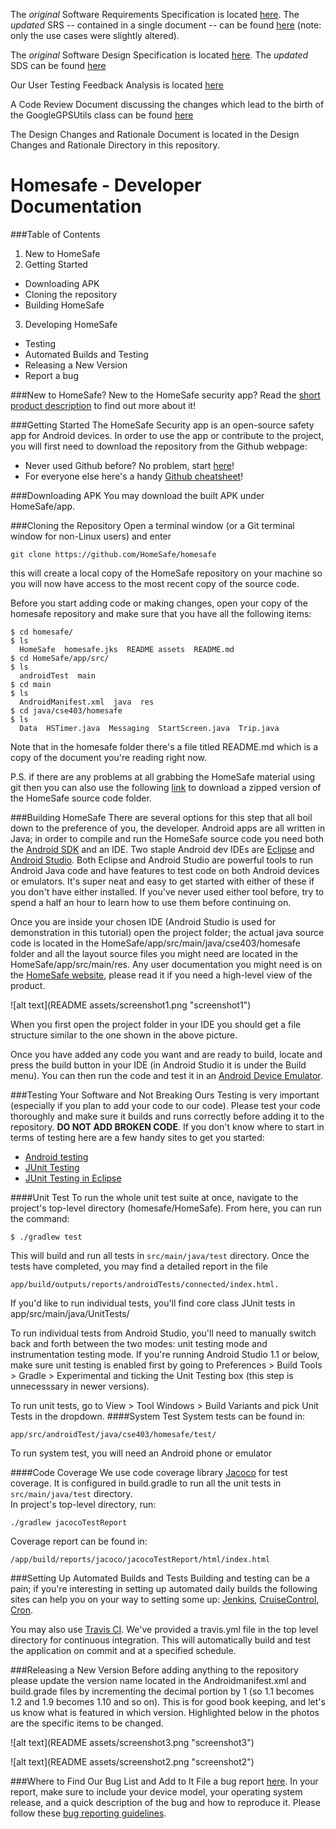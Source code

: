 The <i>original</i> Software Requirements Specification is located [here](https://drive.google.com/file/d/0B7Qa-eLpQZL2b093UHI0aVk1ZHM/view?usp=sharing).
The <i>updated</i> SRS -- contained in a single document -- can be found [here](https://drive.google.com/open?id=1oygRUxuyMpw9emZNEf7O103dDs92CsdnTmK7E975e1Q&authuser=0) (note: only the use cases were slightly altered).

The <i>original</i> Software Design Specification is located [here](https://drive.google.com/open?id=0B7Qa-eLpQZL2VXRUTlNBaGk1a00&authuser=0).
The <i>updated</i> SDS can be found [here](https://drive.google.com/file/d/0B4eVFDvqMnKhS191UXlJYWFfems/view?usp=sharing)

Our User Testing Feedback Analysis is located [here](https://drive.google.com/open?id=0B4eVFDvqMnKhV2ktRXdvU1BtaUU&authuser=0)

A Code Review Document discussing the changes which lead to the birth of the GoogleGPSUtils class can be found [here](https://drive.google.com/open?id=0B4eVFDvqMnKhdDEwTVN0M29icU0&authuser=0)

The Design Changes and Rationale Document is located in the Design Changes and Rationale Directory in this repository.

Homesafe - Developer Documentation
========
###Table of Contents
1. New to HomeSafe
2. Getting Started
 * Downloading APK
 * Cloning the repository
 * Building HomeSafe
3. Developing HomeSafe
 * Testing
 * Automated Builds and Testing
 * Releasing a New Version
 * Report a bug

###New to HomeSafe?
New to the HomeSafe security app? Read the [short product description](https://docs.google.com/document/d/1mRl2jZ4gIVV2BKpTckHCqAkJ_6wEhcdgAwXyakDqQ3E/edit "HomeSafe product description") to find out more about it!

###Getting Started
The HomeSafe Security app is an open-source safety app for Android devices. In order to use the app or contribute to the project, you will first need to download the repository from the Github webpage:
* Never used Github before? No problem, start [here](https://github.com/ "Github")!
* For everyone else here's a handy [Github cheatsheet](https://training.github.com/kit/downloads/github-git-cheat-sheet.pdf "Github cheatsheet")!

###Downloading APK
You may download the built APK under HomeSafe/app.

###Cloning the Repository
Open a terminal window (or a Git terminal window for non-Linux users) and enter
```
git clone https://github.com/HomeSafe/homesafe
```
this will create a local copy of the HomeSafe repository on your machine so you will now have access to the most recent copy of the source code.

Before you start adding code or making changes, open your copy of the homesafe repository and make sure that you have all the following items:
```
$ cd homesafe/
$ ls
  HomeSafe  homesafe.jks  README assets  README.md
$ cd HomeSafe/app/src/
$ ls
  androidTest  main
$ cd main
$ ls
  AndroidManifest.xml  java  res
$ cd java/cse403/homesafe
$ ls
  Data  HSTimer.java  Messaging  StartScreen.java  Trip.java
```
Note that in the homesafe folder there's a file titled README.md which is a copy of the document you're reading right now.

P.S. if there are any problems at all grabbing the HomeSafe material using git then you can also use the following [link](https://github.com/HomeSafe/homesafe/archive/master.zip "Download HomeSafe files") to download a zipped version of the HomeSafe source code folder.

###Building HomeSafe
There are several options for this step that all boil down to the preference of you, the developer. Android apps are all written in Java; in order to compile and run the HomeSafe source code you need both the [Android SDK](https://developer.android.com/sdk/index.html "Android SDK") and an IDE. Two staple Android dev IDEs are [Eclipse](https://eclipse.org/ "Eclipse") and [Android Studio](https://developer.android.com/tools/studio/index.html "Android Studio"). Both Eclipse and Android Studio are powerful tools to run Android Java code and have features to test code on both Android devices or emulators. It's super neat and easy to get started with either of these if you don't have either installed. If you've never used either tool before, try to spend a half an hour to learn how to use them before continuing on.

Once you are inside your chosen IDE (Android Studio is used for demonstration in this tutorial) open the project folder; the actual java source code is located in the HomeSafe/app/src/main/java/cse403/homesafe folder and all the layout source files you might need are located in the HomeSafe/app/src/main/res. Any user documentation you might need is on the [HomeSafe website](http://homesafe.github.io/ "HomeSafe website"), please read it if you need a high-level view of the product.

![alt text](README assets/screenshot1.png "screenshot1")

When you first open the project folder in your IDE you should get a file structure similar to the one shown in the above picture.

Once you have added any code you want and are ready to build, locate and press the build button in your IDE (in Android Studio it is under the Build menu). You can then run the code and test it in an [Android Device Emulator](http://developer.android.com/tools/devices/emulator.html).

###Testing Your Software and Not Breaking Ours
Testing is very important (especially if you plan to add your code to our code). Please test your code thoroughly and make sure it builds and runs correctly before adding it to the repository. **DO NOT ADD BROKEN CODE**. If you don't know where to start in terms of testing here are a few handy sites to get you started:
* [Android testing](http://tools.android.com/tech-docs/unit-testing-support)
* [JUnit Testing](http://www.javacodegeeks.com/2014/11/junit-tutorial-unit-testing.html)
* [JUnit Testing in Eclipse](http://help.eclipse.org/luna/index.jsp?topic=%2Forg.eclipse.jdt.doc.user%2FgettingStarted%2Fqs-junit.htm)

####Unit Test
To run the whole unit test suite at once, navigate to the project's top-level directory (homesafe/HomeSafe). From here, you can run the command:
```
$ ./gradlew test
```
This will build and run all tests in ```src/main/java/test``` directory. Once the tests have completed, you may find a detailed report in the file
```
app/build/outputs/reports/androidTests/connected/index.html.
```
If you'd like to run individual tests, you'll find core class JUnit tests in app/src/main/java/UnitTests/ 

To run individual tests from Android Studio, you'll need to manually switch back and forth between the two modes: unit testing mode and instrumentation testing mode. If you're running Android Studio 1.1 or below, make sure unit testing is enabled first by going to Preferences > Build Tools > Gradle > Experimental and ticking the Unit Testing box (this step is unnecesssary in newer versions).

To run unit tests, go to View > Tool Windows > Build Variants and pick Unit Tests in the dropdown. 
####System Test
System tests can be found in:
```
app/src/androidTest/java/cse403/homesafe/test/   
```   
To run system test, you will need an Android phone or emulator

####Code Coverage
We use code coverage library [Jacoco](http://www.eclemma.org/jacoco/) for test coverage. It is configured in build.gradle to run all the unit tests in ```src/main/java/test``` directory.   
In project's top-level directory, run:   
```
./gradlew jacocoTestReport
```   
Coverage report can be found in:
```
/app/build/reports/jacoco/jacocoTestReport/html/index.html
```


###Setting Up Automated Builds and Tests
Building and testing can be a pain; if you're interesting in setting up automated daily builds the following sites can help you on your way to setting some up: [Jenkins](http://jenkins-ci.org/ "Jenkins"), [CruiseControl](http://cruisecontrol.sourceforge.net/ "CruiseControl"), [Cron](http://en.wikipedia.org/wiki/Cron "Cron").

You may also use [Travis CI](https://travis-ci.org). We've provided a travis.yml file in the top level directory for continuous integration. This will automatically build and test the application on commit and at a specified schedule.

###Releasing a New Version
Before adding anything to the repository please update the version name located in the Androidmanifest.xml and build.grade files by incrementing the decimal portion by 1 (so 1.1 becomes 1.2 and 1.9 becomes 1.10 and so on). This is for good book keeping, and let's us know what is featured in which version. Highlighted below in the photos are the specific items to be changed.

![alt text](README assets/screenshot3.png "screenshot3")

![alt text](README assets/screenshot2.png "screenshot2")


###Where to Find Our Bug List and Add to It
File a bug report [here](https://github.com/HomeSafe/homesafe/issues "HomeSafe bug report center"). In your report, make sure to include your device model, your operating system release, and a quick description of the bug and how to reproduce it. Please follow these [bug reporting guidelines](http://www.softwaretestinghelp.com/how-to-write-good-bug-report/ "Bug reporting guidelines").
